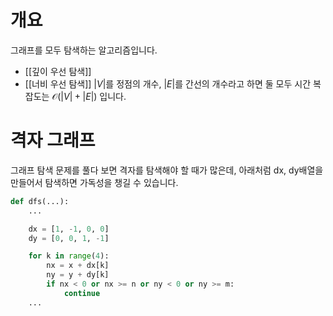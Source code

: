 # 개요
그래프를 모두 탐색하는 알고리즘입니다.
- [[깊이 우선 탐색]]
- [[너비 우선 탐색]]
$|V|$를 정점의 개수, $|E|$를 간선의 개수라고 하면 둘 모두 시간 복잡도는 $\mathcal{O}(|V| + |E|)$ 입니다.
# 격자 그래프
그래프 탐색 문제를 풀다 보면 격자를 탐색해야 할 때가 많은데, 아래처럼 dx, dy배열을 만들어서 탐색하면 가독성을 챙길 수 있습니다.
```python
def dfs(...):
    ...

    dx = [1, -1, 0, 0]
    dy = [0, 0, 1, -1]

    for k in range(4):
        nx = x + dx[k]
        ny = y + dy[k]
        if nx < 0 or nx >= n or ny < 0 or ny >= m:
            continue
    ...
```